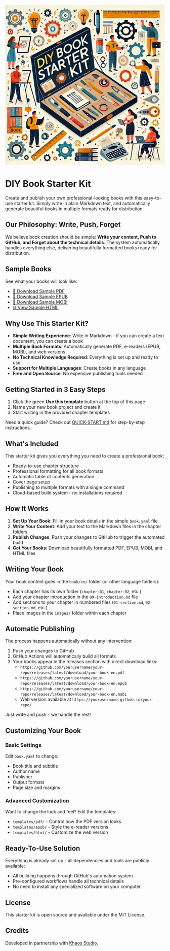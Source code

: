![](./art/image.jpg)

# DIY Book Starter Kit

Create and publish your own professional-looking books with this easy-to-use starter kit. Simply write in plain Markdown text, and automatically generate beautiful books in multiple formats ready for distribution.

## Our Philosophy: Write, Push, Forget

We believe book creation should be simple: **Write your content, Push to GitHub, and Forget about the technical details**. The system automatically handles everything else, delivering beautifully formatted books ready for distribution.

## Sample Books

See what your books will look like:

- [📕 Download Sample PDF](https://github.com/iksnae/book-template/releases/latest/download/book-template-en.pdf)
- [📘 Download Sample EPUB](https://github.com/iksnae/book-template/releases/latest/download/book-template-en.epub)
- [📙 Download Sample MOBI](https://github.com/iksnae/book-template/releases/latest/download/book-template-en.mobi)
- [🌐 View Sample HTML](https://iksnae.github.io/book-template/)

## Why Use This Starter Kit?

- **Simple Writing Experience**: Write in Markdown - if you can create a text document, you can create a book
- **Multiple Book Formats**: Automatically generate PDF, e-readers (EPUB, MOBI), and web versions
- **No Technical Knowledge Required**: Everything is set up and ready to use
- **Support for Multiple Languages**: Create books in any language
- **Free and Open Source**: No expensive publishing tools needed

## Getting Started in 3 Easy Steps

1. Click the green **Use this template** button at the top of this page
2. Name your new book project and create it
3. Start writing in the provided chapter templates

Need a quick guide? Check out [QUICK-START.md](./QUICK-START.md) for step-by-step instructions.

## What's Included

This starter kit gives you everything you need to create a professional book:

- Ready-to-use chapter structure
- Professional formatting for all book formats
- Automatic table of contents generation
- Cover page setup
- Publishing to multiple formats with a single command
- Cloud-based build system - no installations required

## How It Works

1. **Set Up Your Book**: Fill in your book details in the simple `book.yaml` file
2. **Write Your Content**: Add your text to the Markdown files in the chapter folders
3. **Publish Changes**: Push your changes to GitHub to trigger the automated build
4. **Get Your Books**: Download beautifully formatted PDF, EPUB, MOBI, and HTML files

## Writing Your Book

Your book content goes in the `book/en/` folder (or other language folders):

- Each chapter has its own folder (`chapter-01`, `chapter-02`, etc.)
- Add your chapter introduction in the `00-introduction.md` file
- Add sections to your chapter in numbered files (`01-section.md`, `02-section.md`, etc.)
- Place images in the `images/` folder within each chapter

## Automatic Publishing

The process happens automatically without any intervention:

1. Push your changes to GitHub
2. GitHub Actions will automatically build all formats
3. Your books appear in the releases section with direct download links:
   - `https://github.com/yourusername/your-repo/releases/latest/download/your-book-en.pdf`
   - `https://github.com/yourusername/your-repo/releases/latest/download/your-book-en.epub`
   - `https://github.com/yourusername/your-repo/releases/latest/download/your-book-en.mobi`
   - Web version available at `https://yourusername.github.io/your-repo/`

Just write and push - we handle the rest!

## Customizing Your Book

### Basic Settings

Edit `book.yaml` to change:

- Book title and subtitle
- Author name
- Publisher
- Output formats
- Page size and margins

### Advanced Customization

Want to change the look and feel? Edit the templates:

- `templates/pdf/` - Control how the PDF version looks
- `templates/epub/` - Style the e-reader versions
- `templates/html/` - Customize the web version

## Ready-To-Use Solution

Everything is already set up - all dependencies and tools are publicly available:

- All building happens through GitHub's automation system
- Pre-configured workflows handle all technical details
- No need to install any specialized software on your computer

## License

This starter kit is open source and available under the MIT License.

## Credits

Developed in partnership with [Khaos Studio](http://khaos.studio).
